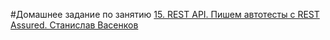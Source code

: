 #Домашнее задание по занятию [15. REST API. Пишем автотесты с REST Assured. Станислав Васенков](https://school.qa.guru/pl/teach/control/lesson/view?id=340849582#lessonAnswerForm)
